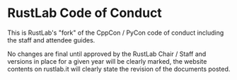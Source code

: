 RustLab Code of Conduct
=============================

This is RustLab's "fork" of the CppCon / PyCon code of conduct including the staff and attendee guides.

No changes are final until approved by the RustLab Chair / Staff and versions in place for a given year will be clearly
marked, the website contents on rustlab.it will clearly state the revision of the documents posted.
